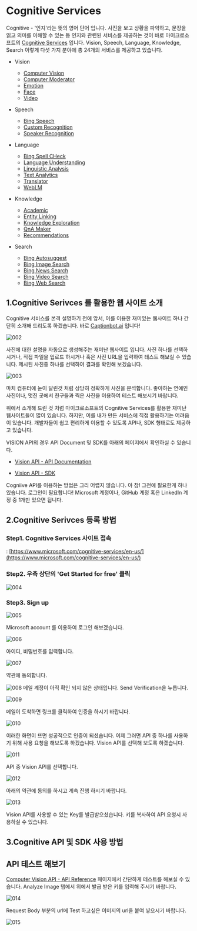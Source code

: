 # Cognitive Services
Cognitive - '인지'라는 뜻의 영어 단어 입니다. 사진을 보고 상황을 파악하고, 문장을 읽고 의미를 이해할 수 있는 등 인지와 관련된 서비스를 제공하는 것이 바로 
마이크로소프트의 [Cognitive Services](https://www.microsoft.com/cognitive-services/en-us/) 입니다. 
Vision, Speech, Language, Knowledge, Search 이렇게 다섯 가지 분야에 총 24개의 서비스를 제공하고 있습니다.

+ Vision 
    * [Computer Vision](https://www.microsoft.com/cognitive-services/en-us/computer-vision-api)
    * [Computer Moderator](https://www.microsoft.com/cognitive-services/en-us/content-moderator)
    * [Emotion](https://www.microsoft.com/cognitive-services/en-us/emotion-api)
    * [Face](https://www.microsoft.com/cognitive-services/en-us/face-api)
    * [Video](https://www.microsoft.com/cognitive-services/en-us/video-api)

+ Speech
    * [Bing Speech](https://www.microsoft.com/cognitive-services/en-us/speech-api)
    * [Custom Recognition](https://www.microsoft.com/cognitive-services/en-us/custom-recognition-intelligent-service-cris)
    * [Speaker Recognition](https://www.microsoft.com/cognitive-services/en-us/speaker-recognition-api)

+ Language
    * [Bing Spell CHeck](https://www.microsoft.com/cognitive-services/en-us/bing-spell-check-api)
    * [Language Understanding](https://www.microsoft.com/cognitive-services/en-us/language-understanding-intelligent-service-luis)
    * [Linguistic Analysis](https://www.microsoft.com/cognitive-services/en-us/linguistic-analysis-api)
    * [Text Analytics](https://www.microsoft.com/cognitive-services/en-us/text-analytics-api)
    * [Translator](https://www.microsoft.com/cognitive-services/en-us/translator-api)
    * [WebLM](https://www.microsoft.com/cognitive-services/en-us/web-language-model-api)

+ Knowledge
    * [Academic](https://www.microsoft.com/cognitive-services/en-us/academic-knowledge-api)
    * [Entity Linking](https://www.microsoft.com/cognitive-services/en-us/entity-linking-intelligence-service)
    * [Knowledge Exploration](https://www.microsoft.com/cognitive-services/en-us/knowledge-exploration-service)
    * [QnA Maker](https://www.microsoft.com/cognitive-services/en-us/qnamaker)
    * [Recommendations](https://www.microsoft.com/cognitive-services/en-us/recommendations-api)    

+ Search
    * [Bing Autosuggest](https://www.microsoft.com/cognitive-services/en-us/bing-autosuggest-api)
    * [Bing Image Search](https://www.microsoft.com/cognitive-services/en-us/bing-image-search-api)
    * [Bing News Search](https://www.microsoft.com/cognitive-services/en-us/bing-news-search-api)
    * [Bing Video Search](https://www.microsoft.com/cognitive-services/en-us/bing-video-search-api)
    * [Bing Web Search](https://www.microsoft.com/cognitive-services/en-us/bing-web-search-api)

## 1.Cognitive Serivces 를 활용한 웹 사이트 소개  

Cognitive 서비스를 본격 설명하기 전에 앞서, 이를 이용한 재미있는 웹사이트 하나 간단히 소개해 드리도록 하겠습니다. 
바로 [Captionbot.ai](https://www.captionbot.ai/) 입니다!

![002](./images/cognitive/002.jpg) 

사진에 대한 설명을 자동으로 생성해주는 재미난 웹사이트 입니다. 
사진 하나를 선택하시거나, 직접 파일을 업로드 하시거나 혹은 사진 URL을 입력하여 테스트 해보실 수 있습니다.
제시된 사진중 하나를 선택하여 결과를 확인해 보겠습니다. 

![003](./images/cognitive/003.jpg) 

마치 컴퓨터에 눈이 달린것 처럼 상당히 정확하게 사진을 분석합니다. 
좋아하는 연예인 사진이나, 멋진 곳에서 친구들과 찍은 사진을 이용하여 테스트 해보시기 바랍니다.

위에서 소개해 드린 것 처럼 마이크로소프트의 Cognitive Services를 활용한 재미난 웹사이트들이 많이 있습니다.
하지만, 이를 내가 만든 서비스에 직접 활용하기는 어려움이 있습니다. 
개발자들이 쉽고 편리하게 이용할 수 있도록 API나, SDK 형태로도 제공하고 있습니다. 

VISION API의 경우 API Document 및 SDK를 아래의 페이지에서 확인하실 수 있습니다. 
* [Vision API - API Documentation](https://dev.projectoxford.ai/docs/services/56f91f2d778daf23d8ec6739/operations/56f91f2e778daf14a499e1fa)

* [Vision API - SDK](https://www.microsoft.com/cognitive-services/en-us/SDK-Sample?api=computer%20vision)

Cogniive API를 이용하는 방법은 그리 어렵지 않습니다. 
아 참! 그전에 필요한게 하나 있습니다. 로그인이 필요합니다! 
Microsoft 계정이나, GitHub 계정 혹은 LinkedIn 계정 중 1개만 있으면 됩니다.

## 2.Cognitive Serivces 등록 방법


### Step1. Cognitive Services 사이트 접속
: [https://www.microsoft.com/cognitive-services/en-us/](https://www.microsoft.com/cognitive-services/en-us/)

### Step2. 우측 상단의 'Get Started for free' 클릭
![004](./images/cognitive/004.jpg)  

### Step3. Sign up
![005](./images/cognitive/005.jpg) 

Microsoft account 를 이용하여 로그인 해보겠습니다. 

![006](./images/cognitive/006.PNG) 

아이디, 비밀번호를 입력합니다.

![007](./images/cognitive/007.PNG) 

약관에 동의합니다.

![008](./images/cognitive/008.PNG) 
메일 계정이 아직 확인 되지 않은 상태입니다. Send Verification을 누릅니다.

![009](./images/cognitive/009.PNG) 

메일이 도착하면 링크를 클릭하여 인증을 하시기 바랍니다.

![010](./images/cognitive/010.PNG) 

이러한 화면이 뜨면 성공적으로 인증이 되셨습니다.
이제 그러면 API 중 하나를 사용하기 위해 사용 요청을 해보도록 하겠습니다.
Vision API를 선택해 보도록 하겠습니다. 

![011](./images/cognitive/011.PNG) 

API 중 Vision API를 선택합니다.

![012](./images/cognitive/012.PNG) 

아래의 약관에 동의를 하시고 계속 진행 하시기 바랍니다.

![013](./images/cognitive/013.PNG) 

Vision API를 사용할 수 있는 Key를 발급받으셨습니다. 키를 복사하여 API 요청시 사용하실 수 있습니다. 

## 3.Cognitive API 및 SDK 사용 방법  


## API 테스트 해보기
[Computer Vision API - API Reference](https://dev.projectoxford.ai/docs/services/56f91f2d778daf23d8ec6739/operations/56f91f2e778daf14a499e1fa/console) 페이지에서 간단하게 테스트를 해보실 수 있습니다. 
Analyze Image 탭에서 위에서 발급 받은 키를 입력해 주시기 바랍니다. 

![014](./images/cognitive/014.PNG) 

Request Body 부분의 url에 Test 하고싶은 이미지의 url을 붙여 넣으시기 바랍니다. 

![015](./images/cognitive/015.PNG) 













